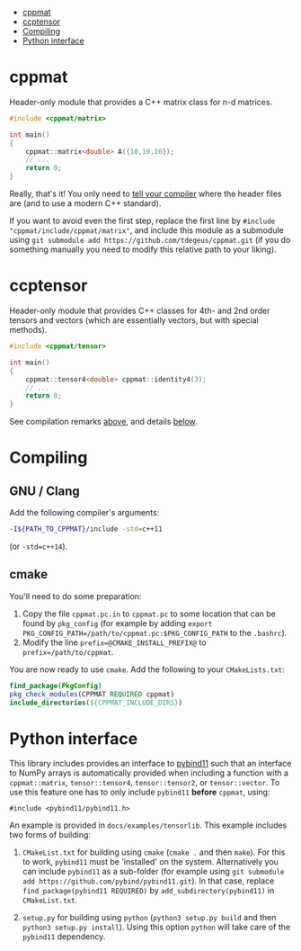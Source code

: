 - [cppmat](#cppmat)
- [ccptensor](#ccptensor)
- [Compiling](#compiling)
- [Python interface](#python-interface)

# cppmat

Header-only module that provides a C++ matrix class for n-d matrices.

```cpp
#include <cppmat/matrix>

int main()
{
    cppmat::matrix<double> A({10,10,10});
    // ...
    return 0;
}
```

Really, that's it! You only need to [tell your compiler](#compiling) where the header files are (and to use a modern C++ standard). 

If you want to avoid even the first step, replace the first line by `#include "cppmat/include/cppmat/matrix"`, and include this module as a submodule using `git submodule add https://github.com/tdegeus/cppmat.git` (if you do something manually you need to modify this relative path to your liking).

# ccptensor

Header-only module that provides C++ classes for 4th- and 2nd order tensors and vectors (which are essentially vectors, but with special methods).

```cpp
#include <cppmat/tensor>

int main()
{
    cppmat::tensor4<double> cppmat::identity4(3);
    // ...
    return 0;
}
```

See compilation remarks [above](#cppmat), and details [below](#compiling).

# Compiling

## GNU / Clang

Add the following compiler's arguments:

```bash
-I${PATH_TO_CPPMAT}/include -std=c++11
```

(or `-std=c++14`).

## cmake

You'll need to do some preparation:

1.  Copy the file `cppmat.pc.in` to `cppmat.pc` to some location that can be found by `pkg_config` (for example by adding `export PKG_CONFIG_PATH=/path/to/cppmat.pc:$PKG_CONFIG_PATH` to the `.bashrc`).
2.  Modify the line `prefix=@CMAKE_INSTALL_PREFIX@` to `prefix=/path/to/cppmat`.

You are now ready to use `cmake`. Add the following to your `CMakeLists.txt`:
```cmake
find_package(PkgConfig)
pkg_check_modules(CPPMAT REQUIRED cppmat)
include_directories(${CPPMAT_INCLUDE_DIRS})
```

# Python interface

This library includes provides an interface to [pybind11](https://github.com/pybind/pybind11) such that an interface to NumPy arrays is automatically provided when including a function with a `cppmat::matrix`, `tensor::tensor4`, `tensor::tensor2`, or `tensor::vector`. To use this feature one has to only include `pybind11` **before** `cppmat`, using:

`#include <pybind11/pybind11.h>`

An example is provided in `docs/examples/tensorlib`. This example includes two forms of building:

1.  `CMakeList.txt` for building using `cmake` (`cmake .` and then `make`). For this to work, `pybind11` must be 'installed' on the system. Alternatively you can include `pybind11` as a sub-folder (for example using `git submodule add https://github.com/pybind/pybind11.git`). In that case, replace `find_package(pybind11 REQUIRED)` by `add_subdirectory(pybind11)` in `CMakeList.txt`.

2.  `setup.py` for building using `python` (`python3 setup.py build` and then `python3 setup.py install`). Using this option `python` will take care of the `pybind11` dependency.




